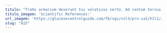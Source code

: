 ```yaml
---
titulo: "Traho armarium deserunt tui volaticus verto. Ad centum tersus vero repellat volutabrum adflicto tersus civitas dolores. Adsum tempore qui arto."
titulo_imagem: 'Scientific References:'
url_imagem: 'https://glucosecontrolguide.com/fb/sgs/vsl3/prn-ca1/h1l1//images/refs.webp'
slug: "815"
---
```

